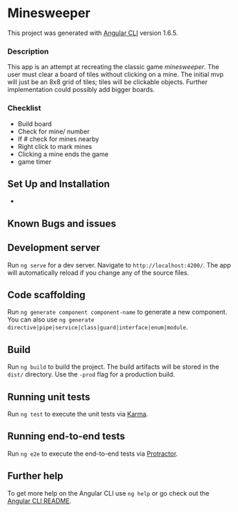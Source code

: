 # Minesweeper
This project was generated with [Angular CLI](https://github.com/angular/angular-cli) version 1.6.5.

### Description

This app is an attempt at recreating the classic game _minesweeper_.  The user must clear a board of tiles without clicking on a mine.  The initial mvp will just be an 8x8 grid of tiles; tiles will be clickable objects.  Further implementation could possibly add bigger boards.

### Checklist

  * Build board
  * Check for mine/ number
  * If # check for mines nearby
  * Right click to mark mines
  * Clicking a mine ends the game
  * game timer

## Set Up and Installation
  *

## Known Bugs and issues




## Development server

Run `ng serve` for a dev server. Navigate to `http://localhost:4200/`. The app will automatically reload if you change any of the source files.

## Code scaffolding

Run `ng generate component component-name` to generate a new component. You can also use `ng generate directive|pipe|service|class|guard|interface|enum|module`.

## Build

Run `ng build` to build the project. The build artifacts will be stored in the `dist/` directory. Use the `-prod` flag for a production build.

## Running unit tests

Run `ng test` to execute the unit tests via [Karma](https://karma-runner.github.io).

## Running end-to-end tests

Run `ng e2e` to execute the end-to-end tests via [Protractor](http://www.protractortest.org/).

## Further help

To get more help on the Angular CLI use `ng help` or go check out the [Angular CLI README](https://github.com/angular/angular-cli/blob/master/README.md).

